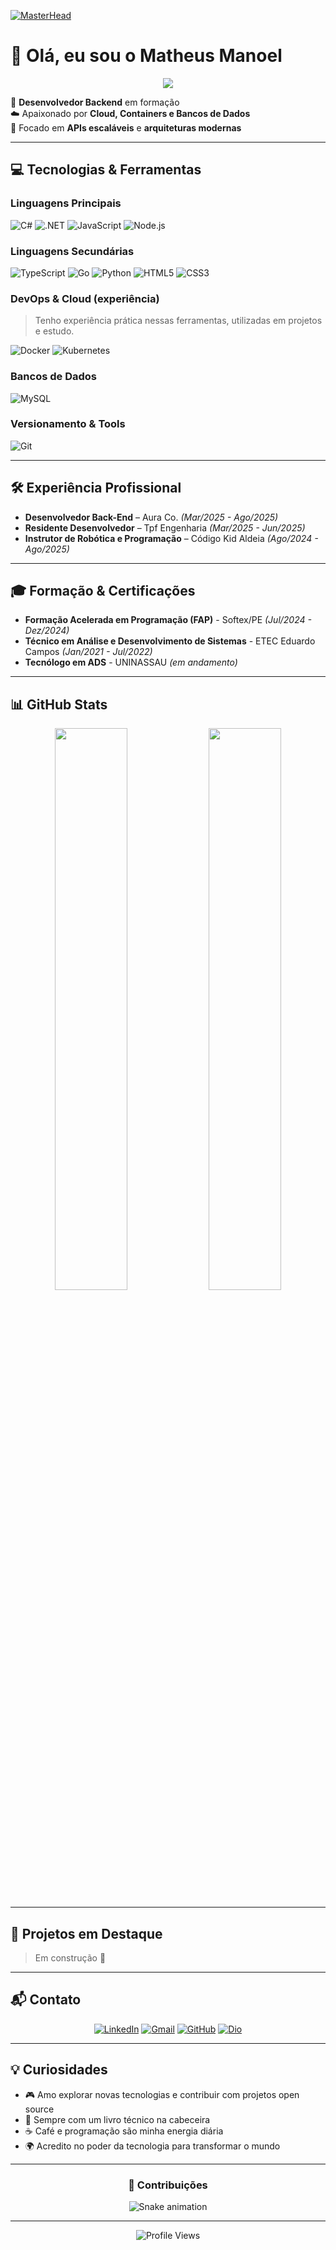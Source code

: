 [![MasterHead](https://user-images.githubusercontent.com/10498744/210012254-234538ff-d198-48aa-8964-37e6fd45d227.gif)](https://rishavchanda.io)

# 👋 Olá, eu sou o Matheus Manoel

<div align="center">
  <img src="https://readme-typing-svg.herokuapp.com/?color=00bfbf&size=35&center=true&vCenter=true&width=1000&lines=Desenvolvedor+Backend;Sempre+aprendendo+novas+tecnologias!" />
</div>

🎯 **Desenvolvedor Backend** em formação  
☁️ Apaixonado por **Cloud, Containers e Bancos de Dados**  
🚀 Focado em **APIs escaláveis** e **arquiteturas modernas**

---

## 💻 Tecnologias & Ferramentas

### **Linguagens Principais**
![C#](https://img.shields.io/badge/C%23-239120?style=for-the-badge&logo=c-sharp&logoColor=white)
![.NET](https://img.shields.io/badge/.NET-5C2D91?style=for-the-badge&logo=.net&logoColor=white)
![JavaScript](https://img.shields.io/badge/JavaScript-F7DF1E?style=for-the-badge&logo=javascript&logoColor=black)
![Node.js](https://img.shields.io/badge/Node.js-43853D?style=for-the-badge&logo=node.js&logoColor=white)

### **Linguagens Secundárias**
![TypeScript](https://img.shields.io/badge/TypeScript-007ACC?style=for-the-badge&logo=typescript&logoColor=white)
![Go](https://img.shields.io/badge/Go-00ADD8?style=for-the-badge&logo=go&logoColor=white)
![Python](https://img.shields.io/badge/Python-3776AB?style=for-the-badge&logo=python&logoColor=white)
![HTML5](https://img.shields.io/badge/HTML5-E34F26?style=for-the-badge&logo=html5&logoColor=white)
![CSS3](https://img.shields.io/badge/CSS3-1572B6?style=for-the-badge&logo=css3&logoColor=white)

### **DevOps & Cloud (experiência)**
> Tenho experiência prática nessas ferramentas, utilizadas em projetos e estudo.

![Docker](https://img.shields.io/badge/Docker-2496ED?style=for-the-badge&logo=docker&logoColor=white)
![Kubernetes](https://img.shields.io/badge/Kubernetes-326ce5?style=for-the-badge&logo=kubernetes&logoColor=white)

### **Bancos de Dados**
![MySQL](https://img.shields.io/badge/MySQL-00000F?style=for-the-badge&logo=mysql&logoColor=white)

### **Versionamento & Tools**
![Git](https://img.shields.io/badge/Git-E34F26?style=for-the-badge&logo=git&logoColor=white)

---

## 🛠️ Experiência Profissional

- **Desenvolvedor Back-End** – Aura Co. *(Mar/2025 - Ago/2025)*  
- **Residente Desenvolvedor** – Tpf Engenharia *(Mar/2025 - Jun/2025)*  
- **Instrutor de Robótica e Programação** – Código Kid Aldeia *(Ago/2024 - Ago/2025)*

---

## 🎓 Formação & Certificações

- **Formação Acelerada em Programação (FAP)** - Softex/PE *(Jul/2024 - Dez/2024)*
- **Técnico em Análise e Desenvolvimento de Sistemas** - ETEC Eduardo Campos  *(Jan/2021 - Jul/2022)*
- **Tecnólogo em ADS** - UNINASSAU *(em andamento)*  

---

## 📊 GitHub Stats

<div align="center">
  <img width="48%" src="https://github-readme-stats.vercel.app/api?username=Matheus4077&show_icons=true&count_private=true&hide_border=true&title_color=00bfbf&icon_color=00bfbf&text_color=c9d1d9&bg_color=0d1117" />
  <img width="48%" src="https://github-readme-stats.vercel.app/api/top-langs/?username=Matheus4077&layout=compact&hide_border=true&title_color=00bfbf&text_color=00bfbf&bg_color=0d1117" />
</div>

---

## 🚀 Projetos em Destaque

> Em construção 🔨  

---

## 📬 Contato

<div align="center">

[![LinkedIn](https://img.shields.io/badge/LinkedIn-0077B5?style=for-the-badge&logo=linkedin&logoColor=white)](https://www.linkedin.com/in/matheus-manoel-/)
[![Gmail](https://img.shields.io/badge/Gmail-D14836?style=for-the-badge&logo=gmail&logoColor=white)](mailto:matheus.manoel407@gmail.com)
[![GitHub](https://img.shields.io/badge/GitHub-100000?style=for-the-badge&logo=github&logoColor=white)](https://github.com/Matheus4077)
[![Dio](https://img.shields.io/badge/-Meu%20Perfil%20na%20DIO-0077B5?style=for-the-badge&logo=gitbook&logoColor=white)](https://www.dio.me/users/matheus_manoel407)
</div>

---

## 💡 Curiosidades

- 🎮 Amo explorar novas tecnologias e contribuir com projetos open source  
- 📖 Sempre com um livro técnico na cabeceira  
- ☕ Café e programação são minha energia diária  
- 🌍 Acredito no poder da tecnologia para transformar o mundo  

---

<div align="center">
  <h3>🐍 Contribuições</h3>
  <img src="https://github.com/LuigiGF/LuigiGF/blob/output/github-contribution-grid-snake.svg" alt="Snake animation" />
</div>

---

<div align="center">
  <img src="https://komarev.com/ghpvc/?username=Matheus4077&label=Profile%20Views&color=00bfbf&style=flat" alt="Profile Views" />
</div>
